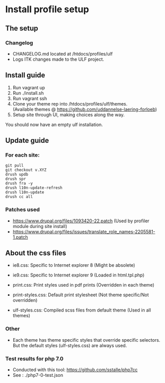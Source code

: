 # Install profile setup

## The setup

### Changelog
* CHANGELOG.md located at /htdocs/profiles/ulf
* Logs ITK changes made to the ULF project.

## Install guide
1. Run vagrant up
2. Run ./install.sh
3. Run vagrant ssh
4. Clone your theme rep into /htdocs/profiles/ulf/themes.   
(Available themes @ https://github.com/uddannelse-laering-forloeb)
5. Setup site through UI, making choices along the way.

You should now have an empty ulf installation.

## Update guide

### For each site:
```
git pull
git checkout v.XYZ
drush updb
drush spr
drush fra -y
drush l10n-update-refresh
drush l10n-update
drush cc all
```

### Patches used
* https://www.drupal.org/files/1093420-22.patch (Used by profiler module during site install)
* https://www.drupal.org/files/issues/translate_role_names-2205581-1.patch

## About the css files
- ie8.css: Specific to Internet explorer 8 (Might be absolete)

- ie9.css: Specific to Internet explorer 9 (Loaded in html.tpl.php)

- print.css: Print styles used in pdf prints (Overridden in each theme)

- print-styles.css: Default print stylesheet (Not theme specific/Not overridden)

- ulf-styles.css: Compiled scss files from default theme (Used in all themes)

### Other
- Each theme has theme specific styles that override specific selectors. But the default styles (ulf-styles.css) are always used.


### Test results for php 7.0
* Conducted with this tool: https://github.com/sstalle/php7cc
* See : ./php7-0-test.json
